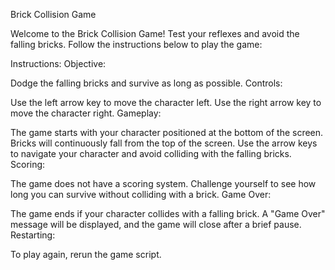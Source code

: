 Brick Collision Game 


Welcome to the Brick Collision Game! Test your reflexes and avoid the falling bricks. Follow the instructions below to play the game:

Instructions:
Objective:

Dodge the falling bricks and survive as long as possible.
Controls:

Use the left arrow key to move the character left.
Use the right arrow key to move the character right.
Gameplay:

The game starts with your character positioned at the bottom of the screen.
Bricks will continuously fall from the top of the screen.
Use the arrow keys to navigate your character and avoid colliding with the falling bricks.
Scoring:

The game does not have a scoring system. Challenge yourself to see how long you can survive without colliding with a brick.
Game Over:

The game ends if your character collides with a falling brick.
A "Game Over" message will be displayed, and the game will close after a brief pause.
Restarting:

To play again, rerun the game script.
